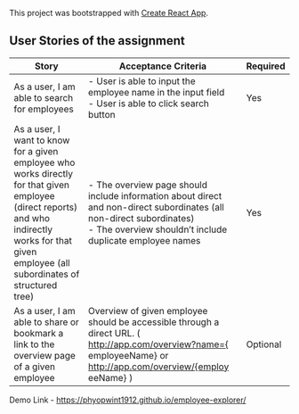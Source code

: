 This project was bootstrapped with [Create React App](https://github.com/facebook/create-react-app).
## User Stories of the assignment

Story | Acceptance Criteria | Required
------------ | ------------- | -------------
As a user, I am able to search for employees | - User is able to input the employee name in the input field <br> - User is able to click search button | Yes
As a user, I want to know for a given employee who works directly for that given employee (direct reports) and who indirectly works for that given employee (all subordinates of structured tree) | - The overview page should include information about direct and non-direct subordinates (all non-direct subordinates) <br> - The overview shouldn’t include duplicate employee names | Yes
As a user, I am able to share or bookmark a link to the overview page of a given employee | Overview of given employee should be accessible through a direct URL. ( http://app.com/overview?name={ employeeName} or http://app.com/overview/{employ eeName} ) | Optional


Demo Link - https://phyopwint1912.github.io/employee-explorer/

